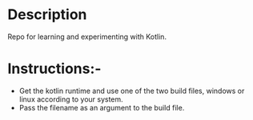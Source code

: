 # Description
Repo for learning and experimenting with Kotlin.

# Instructions:-
- Get the kotlin runtime and use one of the two build files, windows or linux according to your system.
- Pass the filename as an argument to the build file.
